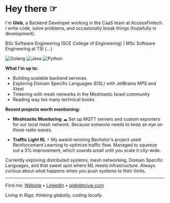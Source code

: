 # Hey there ☞

I'm **Gleb**, a Backend Developer working in the CaaS team at AccessFintech. I write code, solve problems, and occasionally break things (hopefully in development).

BSc Software Engineering (SCE College of Engineering) | MSc Software Engineering at TSI {...}

![Golang](https://img.shields.io/badge/Go-%2300ADD8.svg?style=flat-square&logo=go&logoColor=white)
![Java](https://img.shields.io/badge/Java-ED8B00?style=flat-square&logo=openjdk&logoColor=white)
![Python](https://img.shields.io/badge/Python-%2314354C.svg?style=flat-square&logo=python&logoColor=white)

**What I'm up to:**
- Building scalable backend services
- Exploring Domain Specific Languages (DSL) with JetBrains MPS and Xtext
- Tinkering with mesh networks in the Meshtastic Israel community
- Reading way too many technical books

**Recent projects worth mentioning:**

- **Meshtastic Monitoring** ☁︎ Set up MQTT servers and custom exporters for our local mesh network. Because someone needs to keep an eye on those radio waves.

- **Traffic Light RL** ⚡︎ My award-winning Bachelor's project used Reinforcement Learning to optimize traffic flow. Managed to squeeze out a 3% improvement, which sounds small until you scale it city-wide.

Currently exploring distributed systems, mesh networking, Domain Specific Languages, and that sweet spot where ML meets infrastructure. Always curious about what happens when you push systems to their limits.

---

Find me: [Website](https://tcivie.com) • [LinkedIn](https://linkedin.com/in/gleb-t) • gleb@tcivie.com

*Living in Riga, thinking globally, coding locally.*
